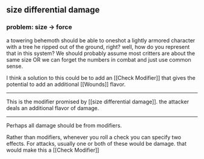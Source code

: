 
## size differential damage
### problem: size -> force
a towering behemoth should be able to oneshot a lightly armored character with a tree he ripped out of the ground, right? well, how do you represent that in this system? We should probably assume most critters are about the same size OR we can forget the numbers in combat and just use common sense.

I think a solution to this could be to add an [[Check Modifier]] that gives the potential to add an additional [[Wounds]] flavor.

---

This is the modifier promised by [[size differential damage]]. the attacker deals an additional flavor of damage.

---

Perhaps all damage should be from modifiers.

Rather than modifiers, whenever you roll a check you can specify two effects. For attacks, usually one or both of these would be damage. that would make this a [[Check Modifier]]

